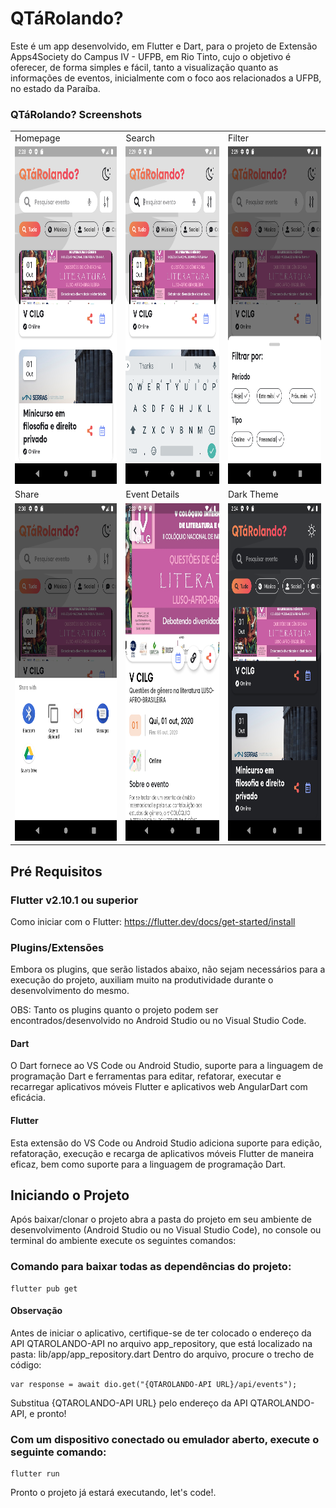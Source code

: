 # QTáRolando?

Este é um app desenvolvido, em Flutter e Dart, para o projeto de Extensão Apps4Society do Campus IV - UFPB, em Rio Tinto, cujo o objetivo é oferecer, de forma simples e fácil, tanto a visualização quanto as informações de eventos, inicialmente com o foco aos relacionados a UFPB, no estado da Paraíba.

### QTáRolando? Screenshots

<table>
  <tr>
    <td>Homepage</td>
    <td>Search</td>
    <td>Filter</td>
  </tr>
  <tr>
    <td><img src="screenshots/Homepage-Light.png" width=270 height=540></td>
    <td><img src="screenshots/Search.png" width=270 height=540></td>
    <td><img src="screenshots/Filter.png" width=270 height=540></td>
  </tr>
  <tr>
    <td>Share</td>
    <td>Event Details</td>
    <td>Dark Theme</td>
  </tr>
  <tr>
    <td><img src="screenshots/Share.png" width=270 height=540></td>
    <td><img src="screenshots/Event-Details.png" width=270 height=540></td>
    <td><img src="screenshots/HomePage-Dark.png" width=270 height=540></td>
  </tr>
 </table>

## Pré Requisitos
### Flutter v2.10.1 ou superior
Como iniciar com o Flutter: https://flutter.dev/docs/get-started/install

### Plugins/Extensões
Embora os plugins, que serão listados abaixo, não sejam necessários para a execução do projeto, auxiliam muito na produtividade durante o desenvolvimento do mesmo.

OBS: Tanto os plugins quanto o projeto podem ser encontrados/desenvolvido no Android Studio ou no Visual Studio Code.

#### Dart
O Dart  fornece ao VS Code ou Android Studio, suporte para a linguagem de programação Dart e  ferramentas para editar, refatorar, executar e recarregar aplicativos móveis Flutter e aplicativos web AngularDart com eficácia.
#### Flutter
Esta extensão do VS Code ou Android Studio adiciona suporte para edição, refatoração, execução e recarga de aplicativos móveis Flutter de maneira eficaz, bem como suporte para a linguagem de programação Dart.

## Iniciando o Projeto
Após baixar/clonar o projeto abra a pasta do projeto em seu ambiente de desenvolvimento (Android Studio ou no Visual Studio Code), no console ou terminal do ambiente execute os seguintes comandos:

### Comando para baixar todas as dependências do projeto:
```{sh}
flutter pub get
```
#### Observação
Antes de iniciar o aplicativo, certifique-se de ter colocado o endereço da API QTAROLANDO-API no arquivo app_repository, que está localizado na pasta: lib/app/app_repository.dart
Dentro do arquivo, procure o trecho de código:
```{sh}
var response = await dio.get("{QTAROLANDO-API URL}/api/events");
```
Substitua {QTAROLANDO-API URL} pelo endereço da API QTAROLANDO-API, e pronto!

### Com um dispositivo conectado ou emulador aberto, execute o seguinte comando:
```{sh}
flutter run
```
Pronto o projeto já estará executando, let's code!.

